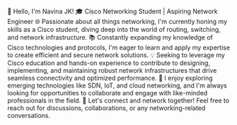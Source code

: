 👋 Hello, I'm Navina JK!
🎓 Cisco Networking Student | Aspiring Network Engineer
🌐 Passionate about all things networking, I'm currently honing my skills as a Cisco student, diving deep into the world of routing, switching, and network infrastructure. 
📚 Constantly expanding my knowledge of Cisco technologies and protocols, I'm eager to learn and apply my expertise to create efficient and secure network solutions.
💡 Seeking to leverage my Cisco education and hands-on experience to contribute to designing, implementing, and maintaining robust network infrastructures that drive seamless connectivity and optimized performance.
🔬 I enjoy exploring emerging technologies like SDN, IoT, and cloud networking, and I'm always looking for opportunities to collaborate and engage with like-minded professionals in the field.
🌟 Let's connect and network together! Feel free to reach out for discussions, collaborations, or any networking-related conversations. 

